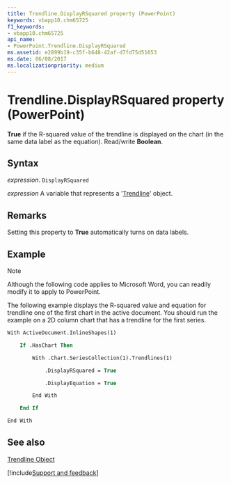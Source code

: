 ```yaml
---
title: Trendline.DisplayRSquared property (PowerPoint)
keywords: vbapp10.chm65725
f1_keywords:
- vbapp10.chm65725
api_name:
- PowerPoint.Trendline.DisplayRSquared
ms.assetid: e2899b19-c35f-b648-42af-d7fd75d51653
ms.date: 06/08/2017
ms.localizationpriority: medium
---
```



# Trendline.DisplayRSquared property (PowerPoint)

 **True** if the R-squared value of the trendline is displayed on the chart (in the same data label as the equation). Read/write **Boolean**.


## Syntax

_expression_. `DisplayRSquared`

_expression_ A variable that represents a '[Trendline](PowerPoint.Trendline.md)' object.


## Remarks

Setting this property to **True** automatically turns on data labels.


## Example




> [!NOTE] 
> Although the following code applies to Microsoft Word, you can readily modify it to apply to PowerPoint.

The following example displays the R-squared value and equation for trendline one of the first chart in the active document. You should run the example on a 2D column chart that has a trendline for the first series.




```vb
With ActiveDocument.InlineShapes(1)

    If .HasChart Then

        With .Chart.SeriesCollection(1).Trendlines(1)

            .DisplayRSquared = True

            .DisplayEquation = True

        End With

    End If

End With


```


## See also


[Trendline Object](PowerPoint.Trendline.md)

[!include[Support and feedback](~/includes/feedback-boilerplate.md)]